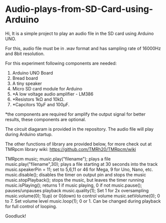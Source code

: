 # Audio-plays-from-SD-Card-using-Arduino

Hi,
It is a simple project to play an audio file in the SD card using Arduino UNO.

For this, audio file must be in .wav format and has sampling rate of 16000Hz and 8bit resolution.

For this experiment following components are needed:
1. Arduino UNO Board
2. Bread board
3. A tiny speaker
4. Micro SD card module for Arduino
5. *A low voltage audio amplifier - LM386
6. *Resistors 1kΩ and 10kΩ.
7. *Capcitors 10µF and 100µF.

*the components are required for amplify the output signal for better results, these components are optional.

The circuit diagaram is provided in the repository. The audio file will play during Arduino startup.

The other functions of library are provided below, for more check out at TMRpcm library wiki: https://github.com/TMRh20/TMRpcm/wiki

TMRpcm music;
music.play("filename");    plays a file
music.play("filename",30); plays a file starting at 30 seconds into the track
music.speakerPin = 11;     set to 5,6,11 or 46 for Mega, 9 for Uno, Nano, etc.
music.disable();           disables the timer on output pin and stops the music
music.stopPlayback();      stops the music, but leaves the timer running
music.isPlaying();         returns 1 if music playing, 0 if not
music.pause();             pauses/unpauses playback
music.quality(1);          Set 1 for 2x oversampling
music.volume(0);           1(up) or 0(down) to control volume
music.setVolume(0);        0 to 7. Set volume level
music.loop(1);             0 or 1. Can be changed during playback for full control of looping. 

Goodluck!
